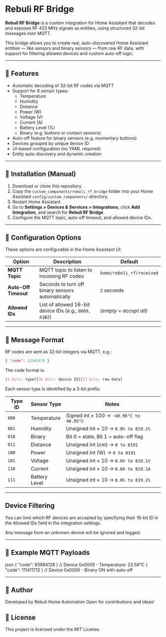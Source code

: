 # Rebuli RF Bridge

**Rebuli RF Bridge** is a custom integration for Home Assistant that decodes and exposes RF 433 MHz signals as entities, using structured 32-bit messages over MQTT.

This bridge allows you to create real, auto-discovered Home Assistant entities — like sensors and binary sensors — from raw RF data, with support for filtering allowed devices and custom auto-off logic.

---

## 📡 Features

- Automatic decoding of 32-bit RF codes via MQTT
- Support for 8 sensor types:
  - Temperature
  - Humidity
  - Distance
  - Power (W)
  - Voltage (V)
  - Current (A)
  - Battery Level (%)
  - Binary (e.g. buttons or contact sensors)
- Auto-off feature for binary sensors (e.g. momentary buttons)
- Devices grouped by unique device ID
- UI-based configuration (no YAML required)
- Entity auto-discovery and dynamic creation

---

## 🧰 Installation (Manual)

1. Download or clone this repository.
2. Copy the `custom_components/rebuli_rf_bridge` folder into your Home Assistant `config/custom_components/` directory.
3. Restart Home Assistant.
4. Go to **Settings > Devices & Services > Integrations**, click **Add Integration**, and search for **Rebuli RF Bridge**.
5. Configure the MQTT topic, auto-off timeout, and allowed device IDs.

---

## 🔧 Configuration Options

These options are configurable in the Home Assistant UI:

| Option              | Description                                               | Default                        |
|---------------------|-----------------------------------------------------------|--------------------------------|
| **MQTT Topic**      | MQTT topic to listen to incoming RF codes                 | `home/rebuli_rf/received`      |
| **Auto-Off Timeout**| Seconds to turn off binary sensors automatically          | `2` seconds                    |
| **Allowed IDs**     | List of allowed 16-bit device IDs (e.g., `0009, A1B2`)    | *(empty = accept all)*         |

---

## 🔢 Message Format

RF codes are sent as 32-bit integers via MQTT, e.g.:
```json
{ "code": 12345678 }
```

The code format is:
```css
[3 bits: type][16 bits: device ID][13 bits: raw data]
```

Each sensor type is identified by a 3-bit prefix:


| Type ID | Sensor Type   | Notes                                    |
| ------- | ------------- | ---------------------------------------- |
| `000`   | Temperature   | Signed int × 100 → `-40.96°C to 40.95°C` |
| `001`   | Humidity      | Unsigned int × 10 → `0.0% to 819.1%`     |
| `010`   | Binary        | Bit 0 = state, Bit 1 = auto-off flag     |
| `011`   | Distance      | Unsigned int (cm) → `0 to 8191`          |
| `100`   | Power         | Unsigned int (W) → `0 to 8191`           |
| `101`   | Voltage       | Unsigned int × 10 → `0.0V to 819.1V`     |
| `110`   | Current       | Unsigned int × 10 → `0.0A to 819.1A`     |
| `111`   | Battery Level | Unsigned int × 10 → `0.0% to 819.1%`     |

---

## Device Filtering
You can limit which RF devices are accepted by specifying their 16-bit ID in the Allowed IDs field in the integration settings.

Any message from an unknown device will be ignored and logged.

---

## 🚨 Example MQTT Payloads
json
{ "code": 93994128 } // Device 0x0009 - Temperature: 23.56°C
{ "code": 111411712 } // Device 0x0009 - Binary ON with auto-off

---

## 👤 Author
Developed by Rebuli Home Automation
Open for contributions and ideas!

## 📄 License
This project is licensed under the MIT License.
